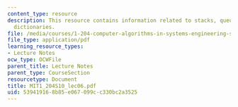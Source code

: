 ```yaml
---
content_type: resource
description: This resource contains information related to stacks, queues, trees and
  dictionaries.
file: /media/courses/1-204-computer-algorithms-in-systems-engineering-spring-2010/539419168b85e067099cc330bc2a3525_MIT1_204S10_lec06.pdf
file_type: application/pdf
learning_resource_types:
- Lecture Notes
ocw_type: OCWFile
parent_title: Lecture Notes
parent_type: CourseSection
resourcetype: Document
title: MIT1_204S10_lec06.pdf
uid: 53941916-8b85-e067-099c-c330bc2a3525
---
```

